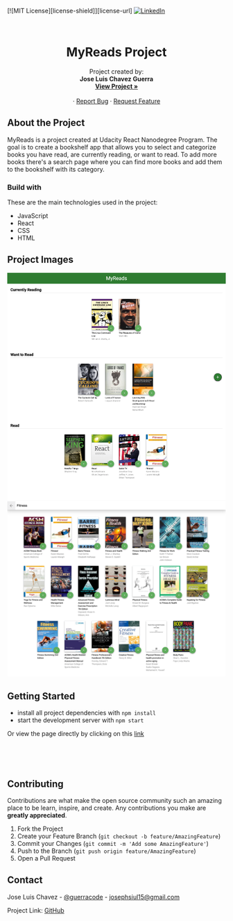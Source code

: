 [![MIT License][license-shield]][license-url]
[![LinkedIn][linkedin-shield]][linkedin-url]

<br />
<p align="center">
  <h1 align="center">MyReads Project</h1>

  <p align="center">
    Project created by: </br> <strong> Jose Luis Chavez Guerra </strong>
    <br />
    <a href=""><strong>View Project »</strong></a>
    <br />
    <br />
    ·
    <a href="https://github.com/guerracode/myreads/issues">Report Bug</a>
    ·
    <a href="https://github.com/guerracode/myreads/issues">Request Feature</a>
  </p>
</p>

<!-- ABOUT THE PROJECT -->

## About the Project

MyReads is a project created at Udacity React Nanodegree Program. The goal is to create a bookshelf app that allows you to select and categorize books you have read, are currently reading, or want to read. To add more books there's a search page where you can find more books and add them to the bookshelf with its category.

### Build with

These are the main technologies used in the project:

-  JavaScript
-  React
-  CSS
-  HTML

## Project Images

<img src="./src/Assets/img/myReadsPage_screenshot.png" alt="screenshot">
<img src="./src/Assets/img/searchPage_screenshot.png" alt="screenshot">

<!-- GETTING STARTED -->

## Getting Started

-  install all project dependencies with `npm install`
-  start the development server with `npm start`

Or view the page directly by clicking on this [link](https://twitter.com/guerracode)

<!-- CONTRIBUTING -->
</br>
</br>
</br>

## Contributing

Contributions are what make the open source community such an amazing place to be learn, inspire, and create. Any contributions you make are **greatly appreciated**.

1. Fork the Project
2. Create your Feature Branch (`git checkout -b feature/AmazingFeature`)
3. Commit your Changes (`git commit -m 'Add some AmazingFeature'`)
4. Push to the Branch (`git push origin feature/AmazingFeature`)
5. Open a Pull Request

## Contact

Jose Luis Chavez - [@guerracode](https://twitter.com/guerracode) - josephsiul15@gmail.com

Project Link: [GitHub](https://github.com/guerracode/myreads)

<!-- LINKS -->

[linkedin-shield]: https://img.shields.io/badge/-LinkedIn-black.svg?style=flat-square&logo=linkedin&colorB=555
[linkedin-url]: https://www.linkedin.com/in/jose-luis-chavez/
